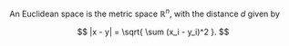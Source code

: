 An Euclidean space is the metric space $\mathbb{R}^n$, with the distance $d$ given by

$$
|x - y| = \sqrt{ \sum (x_i - y_i)^2 }.
$$
